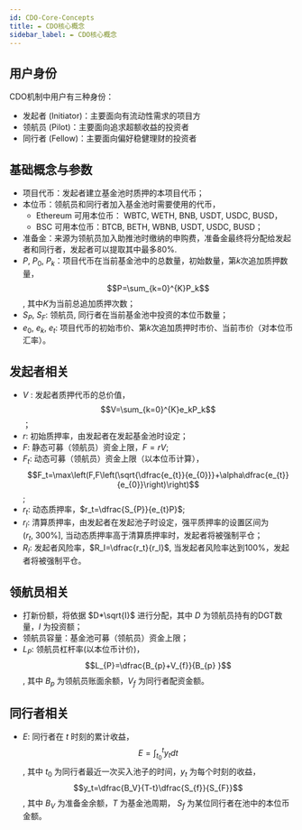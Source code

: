 ```yaml
---
id: CDO-Core-Concepts
title: ✒ CDO核心概念
sidebar_label: ✒ CDO核心概念
---
```


## 用户身份
CDO机制中用户有三种身份：

- 发起者 (Initiator)：主要面向有流动性需求的项目方
- 领航员 (Pilot)：主要面向追求超额收益的投资者
- 同行者 (Fellow)：主要面向偏好稳健理财的投资者
## 基础概念与参数

- 项目代币：发起者建立基金池时质押的本项目代币；
- 本位币：领航员和同行者加入基金池时需要使用的代币，
   - Ethereum 可用本位币： WBTC, WETH, BNB, USDT, USDC, BUSD，
   - BSC 可用本位币：BTCB, BETH, WBNB, USDT, USDC, BUSD；
- 准备金：来源为领航员加入助推池时缴纳的申购费，准备金最终将分配给发起者和同行者，发起者可以提取其中最多80%.
- $P,~P_{0},~P_{k}$：项目代币在当前基金池中的总数量，初始数量，第$k$次追加质押数量，$$P=\sum_{k=0}^{K}P_k$$, 其中$K$为当前总追加质押次数；
- $S_{P},~S_{F}$: 领航员, 同行者在当前基金池中投资的本位币数量；
- $e_0,~e_k,~e_t$:  项目代币的初始市价、第$k$次追加质押时市价、当前市价（对本位币汇率）。
## 发起者相关

- $V$ :  发起者质押代币的总价值，$$V=\sum_{k=0}^{K}e_kP_k$$；
- $r$: 初始质押率，由发起者在发起基金池时设定；
- $F$: 静态可募（领航员）资金上限，$F=rV$;
- $F_t$: 动态可募（领航员）资金上限（以本位币计算），$$F_t=\max\left(F,F\left(\sqrt{\dfrac{e_{t}}{e_{0}}}+\alpha\dfrac{e_{t}}{e_{0}}\right)\right)$$;
- $r_t$: 动态质押率，$r_t=\dfrac{S_{P}}{e_{t}P}$;
- $r_l$: 清算质押率，由发起者在发起池子时设定，强平质押率的设置区间为 $\left(r_t,~300\%\right]$, 当动态质押率高于清算质押率时，发起者将被强制平仓；
- $R_I$: 发起者风险率，$R_I=\dfrac{r_t}{r_l}$, 当发起者风险率达到100%，发起者将被强制平仓。
## 领航员相关

- 打新份额，将依据 $D*\sqrt{I}$ 进行分配，其中 $D$ 为领航员持有的DGT数量，$I$ 为投资额；
- 领航员容量：基金池可募（领航员）资金上限；
- $L_{P}$: 领航员杠杆率(以本位币计价)，$$L_{P}=\dfrac{B_{p}+V_{f}}{B_{p}
}$$, 其中 $B_{p}$ 为领航员账面余额，$V_{f}$ 为同行者配资金额。
## 同行者相关

- $E$: 同行者在 $t$ 时刻的累计收益，$$E=\int_{t_0}^ty_tdt$$, 其中 $t_0$ 为同行者最近一次买入池子的时间，$y_t$ 为每个时刻的收益，$$y_t=\dfrac{B_V}{T-t}\dfrac{S_{f}}{S_{F}}$$, 其中 $B_V$ 为准备金余额，$T$ 为基金池周期， $S_{f}$ 为某位同行者在池中的本位币金额。
